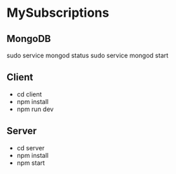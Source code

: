 # MySubscriptions

## MongoDB
sudo service mongod status
sudo service mongod start

## Client 
- cd client
- npm install
- npm run dev

## Server
- cd server
- npm install
- npm start 
